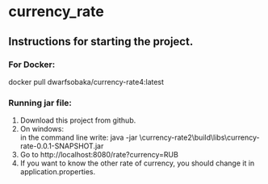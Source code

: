 # currency_rate
<H2>Instructions for starting the project.</H2>

<H3>For Docker:</H3>
docker pull dwarfsobaka/currency-rate4:latest
<H3>Running jar file:</H3>
<ol><li>Download this project from github.</li>
<li>On windows: 
  <br>in the command line write:  java -jar <Your_directory_Name>\currency-rate2\build\libs\currency-rate-0.0.1-SNAPSHOT.jar</li> 
<li>Go to http://localhost:8080/rate?currency=RUB</li>
<li>If you want to know the other rate of currency, you should change it in application.properties.</li>
  </ol>

